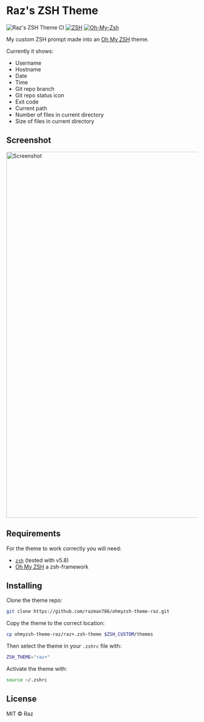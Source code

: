 # Raz's ZSH Theme

![Raz's ZSH Theme CI][rzt-image]
[![ZSH][zsh-image]][zsh-url]
[![Oh-My-Zsh][omz-image]][omz-url]

My custom ZSH prompt made into an [Oh My ZSH](https://github.com/ohmyzsh/ohmyzsh) theme.

Currently it shows:

* Username
* Hostname
* Date
* Time
* Git repo branch
* Git repo status icon
* Exit code
* Current path
* Number of files in current directory
* Size of files in current directory

## Screenshot

<img width="961" alt="Screenshot" src="https://user-images.githubusercontent.com/7116312/119237101-0e258c00-bb33-11eb-966c-bea614bb2d7a.png">

## Requirements

For the theme to work correctly you will need:

* [`zsh`](http://www.zsh.org/) (tested with v5.8)
* [Oh My ZSH](https://github.com/ohmyzsh/ohmyzsh) a zsh-framework

## Installing

Clone the theme repo:

```zsh
git clone https://github.com/razman786/ohmyzsh-theme-raz.git
```

Copy the theme to the correct location:

```zsh
cp ohmyzsh-theme-raz/raz+.zsh-theme $ZSH_CUSTOM/themes
```

Then select the theme in your `.zshrc` file with:

```zsh
ZSH_THEME="raz+"
```

Activate the theme with:
```zsh
source ~/.zshrc
```
## License

MIT © Raz

<!-- Badges -->

[rzt-image]: https://github.com/razman786/ohmyzsh-theme-raz/actions/workflows/installation.yml/badge.svg

[zsh-url]: http://zsh.org/
[zsh-image]: https://img.shields.io/badge/zsh-%3E=v5.8-777777.svg?style=flat-square

[omz-url]: http://ohmyz.sh/
[omz-image]: https://img.shields.io/badge/dependency-oh--my--zsh-c5d928.svg?style=flat-square

